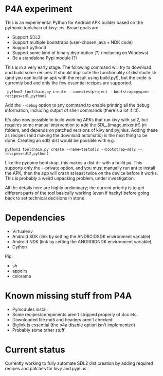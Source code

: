 # P4A experiment

This is an experimental Python for Android APK builder based on the
pythonic toolchain of kivy-ios. Broad goals are:

- Support SDL2
- Support multiple bootstraps (user-chosen java + NDK code)
- Support python3
- Support some kind of binary distribution (?)
  (including on Windows)
- Be a standalone Pypi module (?)

This is in a very early stage. The following command will try to
download and build some recipes. It should duplicate the functionality
of distribute.sh (and you can build an apk with the result using
build.py!), but the code is currently bad and only the few essential
recipes are supported.

     python2 toolchain.py create --name=testproject --bootstrap=pygame --recipes=sdl,python2

Add the `--debug` option to any command to enable printing all the
debug information, including output of shell commands (there's a lot if it!).

It's also now possible to build working APKs that run kivy with sdl2, but requires some manual intervention to add the SDL_{image,mixer,ttf} jni folders, and depends on patched versions of kivy and pyjnius. Adding these as recipes (and making the download automatic) is the next thing to be done. Creating an sdl2 dist would be possible with e.g.

    python2 toolchain.py create --name=testsdl2 --bootstrap=sdl2 --recipes=sdl2,python2

Like the pygame bootstrap, this makes a dist dir with a build.py. This
supports only the --private option, and you must manually run ant to
install the APK, then the app will crash at least twice on the device
before it works. This is probably a weird unpacking problem, under
investigation.

All the details here are highly preliminary; the current priority is
to get different parts of the tool basically working (even if hacky)
before going back to set technical decisions in stone.

# Dependencies

- Virtualenv
- Android SDK (link by setting the ANDROIDSDK environment variable)
- Android NDK (link by setting the ANDROIDNDK environment variable)
- Cython

Pip:
- sh
- appdirs
- colorama


# Known missing stuff from P4A

- Pymodules install
- Some recipes/components aren't stripped properly of doc etc.
- Downloaded file md5 and headers aren't checked
- Biglink is essential (the p4a disable option isn't implemented)
- Probably some other stuff


# Current status

Currently working to fully automate SDL2 dist creation by adding
required recipes and patches for kivy and pyjnius.
